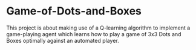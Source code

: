 # Game-of-Dots-and-Boxes

This project is about making use of a Q-learning algorithm to implement a game-playing agent which learns how to play a game of 3x3 Dots and Boxes optimally against an automated player.

